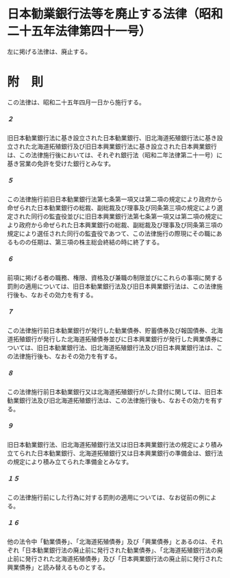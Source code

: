 # 日本勧業銀行法等を廃止する法律（昭和二十五年法律第四十一号）
左に掲げる法律は、廃止する。
# 附　則
この法律は、昭和二十五年四月一日から施行する。
##### ２
旧日本勧業銀行法に基き設立された日本勧業銀行、旧北海道拓殖銀行法に基き設立された北海道拓殖銀行及び旧日本興業銀行法に基き設立された日本興業銀行は、この法律施行後においては、それぞれ銀行法（昭和二年法律第二十一号）に基き営業の免許を受けた銀行とみなす。
##### ５
この法律施行前旧日本勧業銀行法第七条第一項又は第二項の規定により政府から命ぜられた日本勧業銀行の総裁、副総裁及び理事及び同条第三項の規定により選定された同行の監査役並びに旧日本興業銀行法第七条第一項又は第二項の規定により政府から命ぜられた日本興業銀行の総裁、副総裁及び理事及び同条第三項の規定により選任された同行の監査役であつて、この法律施行の際現にその職にあるものの任期は、第三項の株主総会終結の時に終了する。
##### ６
前項に掲げる者の職務、権限、資格及び兼職の制限並びにこれらの事項に関する罰則の適用については、旧日本勧業銀行法及び旧日本興業銀行法は、この法律施行後も、なおその効力を有する。
##### ７
この法律施行前日本勧業銀行が発行した勧業債券、貯蓄債券及び報国債券、北海道拓殖銀行が発行した北海道拓殖債券並びに日本興業銀行が発行した興業債券については、旧日本勧業銀行法、旧北海道拓殖銀行法及び旧日本興業銀行法は、この法律施行後も、なおその効力を有する。
##### ８
この法律施行前日本勧業銀行又は北海道拓殖銀行がした貸付に関しては、旧日本勧業銀行法及び旧北海道拓殖銀行法は、この法律施行後も、なおその効力を有する。
##### ９
旧日本勧業銀行法、旧北海道拓殖銀行法又は旧日本興業銀行法の規定により積み立てられた日本勧業銀行、北海道拓殖銀行又は日本興業銀行の準備金は、銀行法の規定により積み立てられた準備金とみなす。
##### １５
この法律施行前にした行為に対する罰則の適用については、なお従前の例による。
##### １６
他の法令中「勧業債券」、「北海道拓殖債券」及び「興業債券」とあるのは、それぞれ「日本勧業銀行法の廃止前に発行された勧業債券」、「北海道拓殖銀行法の廃止前に発行された北海道拓殖債券」及び「日本興業銀行法の廃止前に発行された興業債券」と読み替えるものとする。
